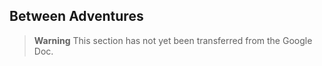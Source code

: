 ## Between Adventures

> **Warning**
> This section has not yet been transferred from the Google Doc.
